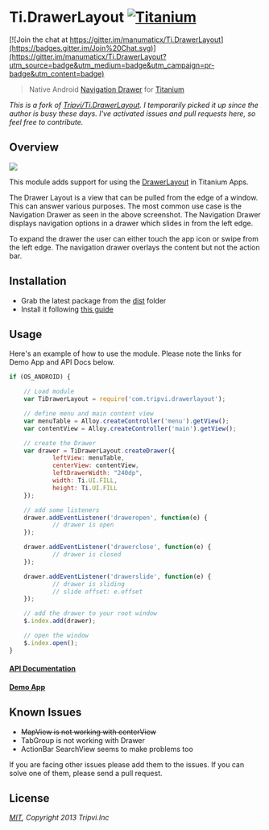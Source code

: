 # Ti.DrawerLayout [![Titanium](http://www-static.appcelerator.com/badges/titanium-git-badge-sq.png)](http://www.appcelerator.com/titanium/)

[![Join the chat at https://gitter.im/manumaticx/Ti.DrawerLayout](https://badges.gitter.im/Join%20Chat.svg)](https://gitter.im/manumaticx/Ti.DrawerLayout?utm_source=badge&utm_medium=badge&utm_campaign=pr-badge&utm_content=badge)

> Native Android [Navigation Drawer](http://developer.android.com/design/patterns/navigation-drawer.html) for [Titanium](http://www.appcelerator.com/titanium/)

_This is a fork of [Tripvi/Ti.DrawerLayout](https://github.com/Tripvi/Ti.DrawerLayout). I temporarily picked it up since the author is busy these days. I've activated issues and pull requests here, so feel free to contribute._

## Overview

![](https://developer.android.com/design/media/navigation_drawer_holo_dark_light.png)

This module adds support for using the [DrawerLayout](http://developer.android.com/reference/android/support/v4/widget/DrawerLayout.html) in Titanium Apps.

The Drawer Layout is a view that can be pulled from the edge of a window. This can answer various purposes. The most common use case is the Navigation Drawer as seen in the above screenshot. The Navigation Drawer displays navigation options in a drawer which slides in from the left edge.

To expand the drawer the user can either touch the app icon or swipe from the left edge. The navigation drawer overlays the content but not the action bar.


## Installation

* Grab the latest package from the [dist](dist) folder
* Install it following [this guide](http://docs.appcelerator.com/titanium/latest/#!/guide/Using_a_Module)

## Usage

Here's an example of how to use the module. Please note the links for Demo App and API Docs below.

```javascript
if (OS_ANDROID) {

    // Load module
    var TiDrawerLayout = require('com.tripvi.drawerlayout');

    // define menu and main content view
    var menuTable = Alloy.createController('menu').getView();
    var contentView = Alloy.createController('main').getView();

    // create the Drawer
    var drawer = TiDrawerLayout.createDrawer({
            leftView: menuTable,
            centerView: contentView,
            leftDrawerWidth: "240dp",
            width: Ti.UI.FILL,
            height: Ti.UI.FILL
    });

    // add some listeners
    drawer.addEventListener('draweropen', function(e) {
            // drawer is open
    });

    drawer.addEventListener('drawerclose', function(e) {
            // drawer is closed
    });

    drawer.addEventListener('drawerslide', function(e) {
            // drawer is sliding
            // slide offset: e.offset
    });

    // add the drawer to your root window
    $.index.add(drawer);

    // open the window
    $.index.open();
}
```

#### [API Documentation](documentation/index.md)
#### [Demo App](https://github.com/manumaticx/Ti.DrawerLayout-Demo-Alloy-App)

## Known Issues

* ~~MapView is not working with centerView~~
* TabGroup is not working with Drawer
* ActionBar SearchView seems to make problems too

If you are facing other issues please add them to the issues. If you can solve one of them, please send a pull request.

## License

_[MIT](LICENSE), Copyright 2013 Tripvi.Inc_
